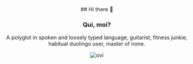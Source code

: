 <div align="center">
## Hi there 👋

### Qui, moi?

A polyglot in spoken and loosely typed language, guitarist, fitness junkie, habitual duolingo user, master of none.

<div align="center"><img src="https://github-readme-stats.vercel.app/api/top-langs?username=brianeddow&show_icons=true&locale=en&layout=compact&theme=chartreuse-dark" alt="ovi" /></div>
</div>
<!--
**brianeddow/brianeddow** is a ✨ _special_ ✨ repository because its `README.md` (this file) appears on your GitHub profile.

Here are some ideas to get you started:

- 🔭 I’m currently working on ...
- 🌱 I’m currently learning ...
- 👯 I’m looking to collaborate on ...
- 🤔 I’m looking for help with ...
- 💬 Ask me about ...
- 📫 How to reach me: ...
- 😄 Pronouns: ...
- ⚡ Fun fact: ...
-->
